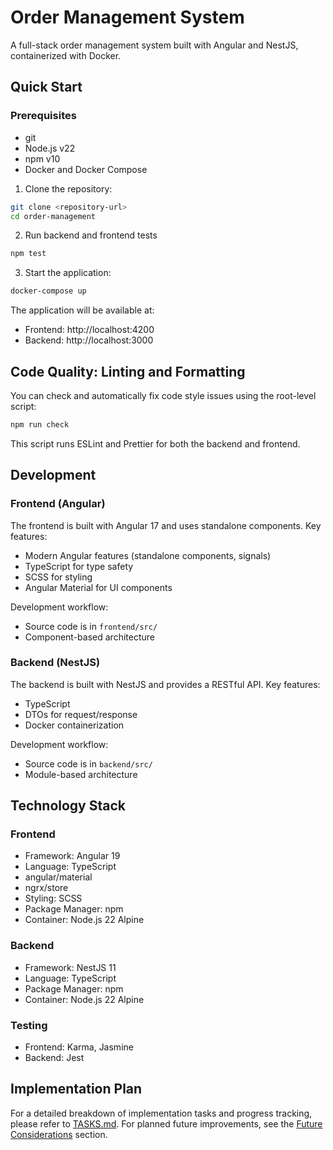 # Order Management System

A full-stack order management system built with Angular and NestJS, containerized with Docker.

## Quick Start

### Prerequisites

- git
- Node.js v22
- npm v10
- Docker and Docker Compose

1. Clone the repository:
```bash
git clone <repository-url>
cd order-management
```
2. Run backend and frontend tests
```bash
npm test
```
3. Start the application:
```bash
docker-compose up
```

The application will be available at:
- Frontend: http://localhost:4200
- Backend: http://localhost:3000

## Code Quality: Linting and Formatting

You can check and automatically fix code style issues using the root-level script:

```bash
npm run check
```

This script runs ESLint and Prettier for both the backend and frontend.

## Development

### Frontend (Angular)

The frontend is built with Angular 17 and uses standalone components. Key features:
- Modern Angular features (standalone components, signals)
- TypeScript for type safety
- SCSS for styling
- Angular Material for UI components

Development workflow:
- Source code is in `frontend/src/`
- Component-based architecture

### Backend (NestJS)

The backend is built with NestJS and provides a RESTful API. Key features:
- TypeScript
- DTOs for request/response
- Docker containerization

Development workflow:
- Source code is in `backend/src/`
- Module-based architecture

## Technology Stack

### Frontend
- Framework: Angular 19
- Language: TypeScript
- angular/material
- ngrx/store
- Styling: SCSS
- Package Manager: npm
- Container: Node.js 22 Alpine

### Backend
- Framework: NestJS 11
- Language: TypeScript
- Package Manager: npm
- Container: Node.js 22 Alpine

### Testing
- Frontend: Karma, Jasmine
- Backend: Jest

## Implementation Plan

For a detailed breakdown of implementation tasks and progress tracking, please refer to [TASKS.md](TASKS.md).
For planned future improvements, see the [Future Considerations](TASKS.md#future-considerations) section.